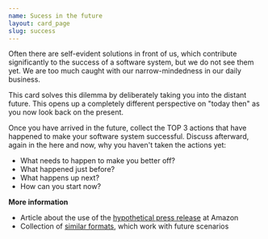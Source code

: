 ```yaml
---
name: Sucess in the future
layout: card_page
slug: success
---
```

Often there are self-evident solutions in front of us, which contribute significantly to the success of a software system, but we do not see them yet. We are too much caught with our narrow-mindedness in our daily business.

This card solves this dilemma by deliberately taking you into the distant future. This opens up a completely different perspective on "today then" as you now look back on the present.

Once you have arrived in the future, collect the TOP 3 actions that have happened to make your software system successful. Discuss afterward, again in the here and now, why you haven't taken the actions yet:

* What needs to happen to make you better off?
* What happened just before?
* What happens up next?
* How can you start now?

**More information**

* Article about the use of the [hypothetical press release](https://www.businessinsider.com/heres-the-surprising-way-amazon-decides-what-new-enterprise-products-to-work-on-next-2015-3?IR=T) at Amazon
* Collection of [similar formats](https://www.funretrospectives.com/category/futurespective/), which work with future scenarios